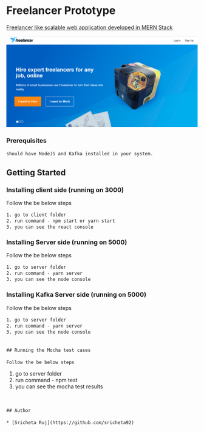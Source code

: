 # Freelancer Prototype

 [Freelancer like scalable web application developed in MERN Stack](http://ec2-13-57-249-255.us-west-1.compute.amazonaws.com:3000/login)


![alt text](screenshots/Capture.PNG "Landing page")

### Prerequisites

```
should have NodeJS and Kafka installed in your system.
```
## Getting Started

### Installing client side (running on 3000)

Follow the be below steps
```
1. go to client folder
2. run command - npm start or yarn start
3. you can see the react console
```
### Installing Server side (running on 5000)

Follow the be below steps
```
1. go to server folder
2. run command - yarn server
3. you can see the node console
```
### Installing Kafka Server side (running on 5000)

Follow the be below steps
```
1. go to server folder
2. run command - yarn server
3. you can see the node console


## Running the Mocha test cases

Follow the be below steps
```
1. go to server folder
2. run command - npm test
3. you can see the mocha test results
```


## Author

* [Sricheta Ruj](https://github.com/sricheta92)
